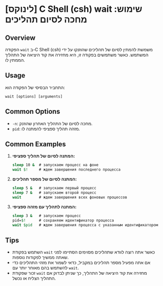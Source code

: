 # [לינוקס] C Shell (csh) wait שימוש: מחכה לסיום תהליכים

## Overview
הפקודה `wait` ב-C Shell (csh) משמשת להמתין לסיום של תהליכים שהוזנקו על ידי המשתמש. כאשר משתמשים בפקודה זו, היא מחזירה את קוד היציאה של התהליך הממתין לו.

## Usage
התחביר הבסיסי של הפקודה הוא:

```
wait [options] [arguments]
```

## Common Options
- `-n`: מחכה לסיום של התהליך האחרון שהוזנק.
- `pid`: מזהה תהליך ספציפי להמתנה לו.

## Common Examples

1. **המתנה לסיום של תהליך ספציפי:**
   ```csh
   sleep 10 &  # запускаем процесс на фоне
   wait $!     # ждем завершения последнего процесса
   ```

2. **המתנה לסיום של מספר תהליכים:**
   ```csh
   sleep 5 &   # запускаем первый процесс
   sleep 7 &   # запускаем второй процесс
   wait        # ждем завершения всех фоновых процессов
   ```

3. **המתנה לתהליך עם מזהה ספציפי:**
   ```csh
   sleep 3 &   # запускаем процесс
   pid=$!      # сохраняем идентификатор процесса
   wait $pid   # ждем завершения процесса с указанным идентификатором
   ```

## Tips
- השתמש בפקודת `wait` כאשר אתה רוצה לוודא שתהליכים מסוימים הסתיימו לפני שאתה ממשיך לפקודות נוספות.
- אם אתה מפעיל מספר תהליכים במקביל, כדאי לשמור את מזהי התהליכים כדי להשתמש בהם מאוחר יותר עם `wait`.
- זכור שפקודת `wait` מחזירה את קוד היציאה של התהליך, כך שניתן לבדוק אם התהליך הצליח או נכשל.